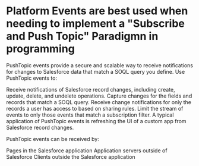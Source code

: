 # Platform Events are best used when needing to implement a "Subscribe and Push Topic" Paradigmn in programming
PushTopic events provide a secure and scalable way to receive notifications for changes to Salesforce data that match a SOQL query you define.
Use PushTopic events to:

Receive notifications of Salesforce record changes, including create, update, delete, and undelete operations.
Capture changes for the fields and records that match a SOQL query.
Receive change notifications for only the records a user has access to based on sharing rules.
Limit the stream of events to only those events that match a subscription filter.
A typical application of PushTopic events is refreshing the UI of a custom app from Salesforce record changes.

PushTopic events can be received by:

Pages in the Salesforce application
Application servers outside of Salesforce
Clients outside the Salesforce application
